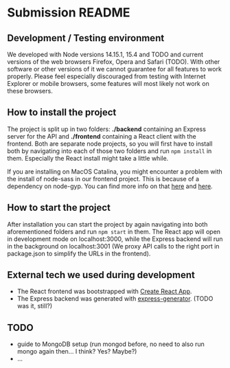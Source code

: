 # Submission README

## Development / Testing environment

We developed with Node versions 14.15.1, 15.4 and TODO and current versions of the web browsers Firefox, Opera and Safari (TODO). With other software or other versions of it we cannot guarantee for all features to work properly. Please feel especially discouraged from testing with Internet Explorer or mobile browsers, some features will most likely not work on these browsers.

## How to install the project

The project is split up in two folders: **./backend** containing an Express server for the API and **./frontend** containing a React client with the frontend. Both are separate node projects, so you will first have to install both by navigating into each of those two folders and run ``npm install`` in them. Especially the React install might take a little while.

If you are installing on MacOS Catalina, you might encounter a problem with the install of node-sass in our frontend project. This is because of a dependency on node-gyp. You can find more info on that [here](https://github.com/nodejs/node-gyp#installation) and [here](https://github.com/nodejs/node-gyp/blob/master/macOS_Catalina.md).

## How to start the project

After installation you can start the project by again navigating into both aforementioned folders and run ``npm start`` in them. The React app will open in development mode on localhost:3000, while the Express backend will run in the background on localhost:3001 (We proxy API calls to the right port in package.json to simplify the URLs in the frontend).

## External tech we used during development

- The React frontend was bootstrapped with [Create React App](https://github.com/facebook/create-react-app).
- The Express backend was generated with [express-generator](https://www.npmjs.com/package/express-generator). (TODO was it, still?)

## TODO

- guide to MongoDB setup (run mongod before, no need to also run mongo again then... I think? Yes? Maybe?)
- ...
